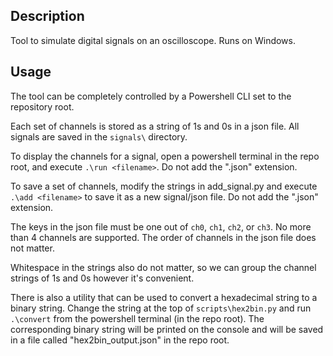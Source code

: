 ## Description

Tool to simulate digital signals on an oscilloscope. Runs on Windows.

## Usage

The tool can be completely controlled by a Powershell CLI set to the repository root.

Each set of channels is stored as a string of 1s and 0s in a json file. All signals are saved in the ```signals\``` directory.

To display the channels for a signal, open a powershell terminal in the repo root, and execute ```.\run <filename>```. Do not add the ".json" extension.

To save a set of channels, modify the strings in add_signal.py  and execute ```.\add <filename>``` to save it as a new signal/json file. Do not add the ".json" extension.

The keys in the json file must be one out of ```ch0```, ```ch1```, ```ch2```, or ```ch3```. No more than 4 channels are supported. The order of channels in the json file does not matter.

Whitespace in the strings also do not matter, so we can group the channel strings of 1s and 0s however it's convenient.

There is also a utility that can be used to convert a hexadecimal string to a binary string. Change the string at the top of ```scripts\hex2bin.py``` and run ```.\convert``` from the powershell terminal (in the repo root). The corresponding binary string will be printed on the console and will be saved in a file called "hex2bin_output.json" in the repo root.